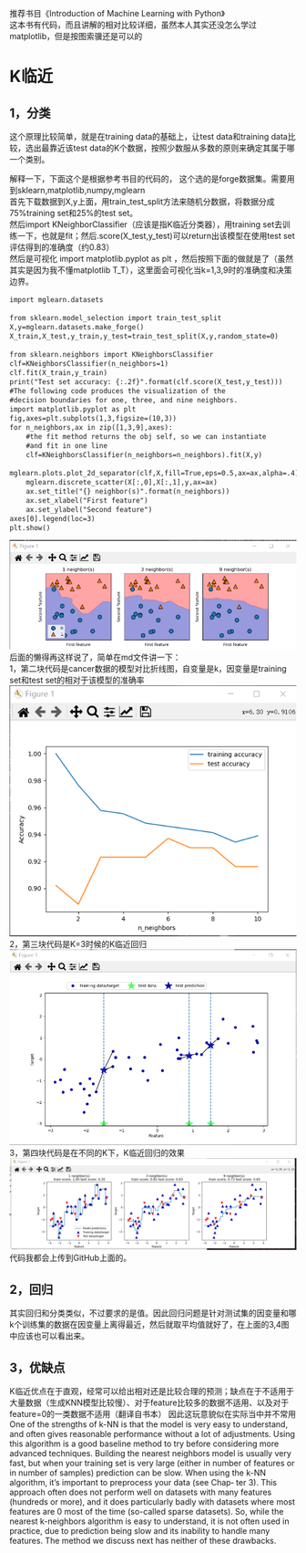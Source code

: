 推荐书目《Introduction of Machine Learning with Python》    
这本书有代码，而且讲解的相对比较详细，虽然本人其实还没怎么学过matplotlib，但是按图索骥还是可以的

# K临近
## 1，分类
这个原理比较简单，就是在training data的基础上，让test data和training data比较，选出最靠近该test data的K个数据，按照少数服从多数的原则来确定其属于哪一个类别。    

解释一下，下面这个是根据参考书目的代码的，
这个选的是forge数据集。需要用到sklearn,matplotlib,numpy,mglearn   
首先下载数据到X,y上面，用train_test_split方法来随机分数据，将数据分成75%training set和25%的test set。    
然后import KNeighborClassifier（应该是指K临近分类器），用training set去训练一下，也就是fit；然后.score(X_test,y_test)可以return出该模型在使用test set评估得到的准确度（约0.83）    
然后是可视化 import matplotlib.pyplot as plt ，然后按照下面的做就是了（虽然其实是因为我不懂matplotlib T_T），这里面会可视化当k=1,3,9时的准确度和决策边界。
    
    import mglearn.datasets

    from sklearn.model_selection import train_test_split
    X,y=mglearn.datasets.make_forge()
    X_train,X_test,y_train,y_test=train_test_split(X,y,random_state=0)

    from sklearn.neighbors import KNeighborsClassifier
    clf=KNeighborsClassifier(n_neighbors=1)
    clf.fit(X_train,y_train)
    print("Test set accuracy: {:.2f}".format(clf.score(X_test,y_test)))
    #The following code produces the visualization of the
    #decision boundaries for one, three, and nine neighbors.
    import matplotlib.pyplot as plt
    fig,axes=plt.subplots(1,3,figsize=(10,3))
    for n_neighbors,ax in zip([1,3,9],axes):
        #the fit method returns the obj self, so we can instantiate
        #and fit in one line
        clf=KNeighborsClassifier(n_neighbors=n_neighbors).fit(X,y)
        mglearn.plots.plot_2d_separator(clf,X,fill=True,eps=0.5,ax=ax,alpha=.4)
        mglearn.discrete_scatter(X[:,0],X[:,1],y,ax=ax)
        ax.set_title("{} neighbor(s)".format(n_neighbors))
        ax.set_xlabel("First feature")
        ax.set_ylabel("Second feature")
    axes[0].legend(loc=3)
    plt.show()
![这就是上面代码运行出来的结果](p1.png)    
后面的懒得再这样说了，简单在md文件讲一下：   
1，第二块代码是cancer数据的模型对比折线图，自变量是k，因变量是training set和test set的相对于该模型的准确率    
![图二](p2.png)
2，第三块代码是K=3时候的K临近回归    
![图三](p3.png)
3，第四块代码是在不同的K下，K临近回归的效果   
![图四](p4.png)    
代码我都会上传到GitHub上面的。

## 2，回归
其实回归和分类类似，不过要求的是值。因此回归问题是针对测试集的因变量和哪k个训练集的数据在因变量上离得最近，然后就取平均值就好了，在上面的3,4图中应该也可以看出来。

## 3，优缺点
K临近优点在于直观，经常可以给出相对还是比较合理的预测；缺点在于不适用于大量数据（生成KNN模型比较慢）、对于feature比较多的数据不适用、以及对于feature=0的一类数据不适用（翻译自书本）    因此这玩意貌似在实际当中并不常用    
One of the strengths of k-NN is that the model is very easy to understand, and often
gives reasonable performance without a lot of adjustments. Using this algorithm is a
good baseline method to try before considering more advanced techniques. Building
the nearest neighbors model is usually very fast, but when your training set is very
large (either in number of features or in number of samples) prediction can be slow.
When using the k-NN algorithm, it’s important to preprocess your data (see Chap‐
ter 3). This approach often does not perform well on datasets with many features
(hundreds or more), and it does particularly badly with datasets where most features
are 0 most of the time (so-called sparse datasets).
So, while the nearest k-neighbors algorithm is easy to understand, it is not often used
in practice, due to prediction being slow and its inability to handle many features.
The method we discuss next has neither of these drawbacks.